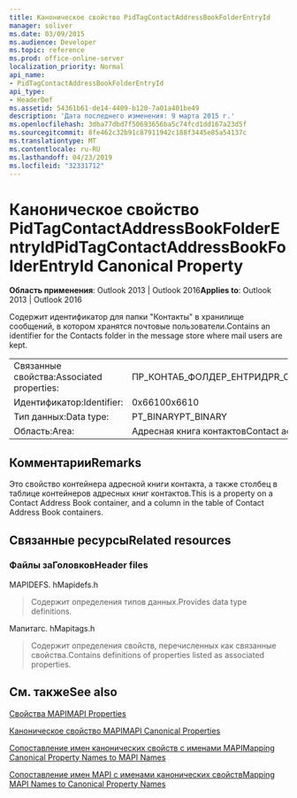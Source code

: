 ```yaml
---
title: Каноническое свойство PidTagContactAddressBookFolderEntryId
manager: soliver
ms.date: 03/09/2015
ms.audience: Developer
ms.topic: reference
ms.prod: office-online-server
localization_priority: Normal
api_name:
- PidTagContactAddressBookFolderEntryId
api_type:
- HeaderDef
ms.assetid: 54361b61-de14-4409-b120-7a01a401be49
description: 'Дата последнего изменения: 9 марта 2015 г.'
ms.openlocfilehash: 3dba77dbd7f50693656ba5c74fcd1dd167a23d5f
ms.sourcegitcommit: 8fe462c32b91c87911942c188f3445e85a54137c
ms.translationtype: MT
ms.contentlocale: ru-RU
ms.lasthandoff: 04/23/2019
ms.locfileid: "32331712"
---
```

# <a name="pidtagcontactaddressbookfolderentryid-canonical-property"></a><span data-ttu-id="b4afb-103">Каноническое свойство PidTagContactAddressBookFolderEntryId</span><span class="sxs-lookup"><span data-stu-id="b4afb-103">PidTagContactAddressBookFolderEntryId Canonical Property</span></span>

  
  
<span data-ttu-id="b4afb-104">**Область применения**: Outlook 2013 | Outlook 2016</span><span class="sxs-lookup"><span data-stu-id="b4afb-104">**Applies to**: Outlook 2013 | Outlook 2016</span></span> 
  
<span data-ttu-id="b4afb-105">Содержит идентификатор для папки "Контакты" в хранилище сообщений, в котором хранятся почтовые пользователи.</span><span class="sxs-lookup"><span data-stu-id="b4afb-105">Contains an identifier for the Contacts folder in the message store where mail users are kept.</span></span> 
  
|||
|:-----|:-----|
|<span data-ttu-id="b4afb-106">Связанные свойства:</span><span class="sxs-lookup"><span data-stu-id="b4afb-106">Associated properties:</span></span>  <br/> |<span data-ttu-id="b4afb-107">ПР_КОНТАБ_ФОЛДЕР_ЕНТРИД</span><span class="sxs-lookup"><span data-stu-id="b4afb-107">PR_CONTAB_FOLDER_ENTRYID</span></span>  <br/> |
|<span data-ttu-id="b4afb-108">Идентификатор:</span><span class="sxs-lookup"><span data-stu-id="b4afb-108">Identifier:</span></span>  <br/> |<span data-ttu-id="b4afb-109">0x6610</span><span class="sxs-lookup"><span data-stu-id="b4afb-109">0x6610</span></span>  <br/> |
|<span data-ttu-id="b4afb-110">Тип данных:</span><span class="sxs-lookup"><span data-stu-id="b4afb-110">Data type:</span></span>  <br/> |<span data-ttu-id="b4afb-111">PT_BINARY</span><span class="sxs-lookup"><span data-stu-id="b4afb-111">PT_BINARY</span></span>  <br/> |
|<span data-ttu-id="b4afb-112">Область:</span><span class="sxs-lookup"><span data-stu-id="b4afb-112">Area:</span></span>  <br/> |<span data-ttu-id="b4afb-113">Адресная книга контактов</span><span class="sxs-lookup"><span data-stu-id="b4afb-113">Contact address book</span></span>  <br/> |
   
## <a name="remarks"></a><span data-ttu-id="b4afb-114">Комментарии</span><span class="sxs-lookup"><span data-stu-id="b4afb-114">Remarks</span></span>

<span data-ttu-id="b4afb-115">Это свойство контейнера адресной книги контакта, а также столбец в таблице контейнеров адресных книг контактов.</span><span class="sxs-lookup"><span data-stu-id="b4afb-115">This is a property on a Contact Address Book container, and a column in the table of Contact Address Book containers.</span></span>
  
## <a name="related-resources"></a><span data-ttu-id="b4afb-116">Связанные ресурсы</span><span class="sxs-lookup"><span data-stu-id="b4afb-116">Related resources</span></span>

### <a name="header-files"></a><span data-ttu-id="b4afb-117">Файлы заГоловков</span><span class="sxs-lookup"><span data-stu-id="b4afb-117">Header files</span></span>

<span data-ttu-id="b4afb-118">MAPIDEFS. h</span><span class="sxs-lookup"><span data-stu-id="b4afb-118">Mapidefs.h</span></span>
  
> <span data-ttu-id="b4afb-119">Содержит определения типов данных.</span><span class="sxs-lookup"><span data-stu-id="b4afb-119">Provides data type definitions.</span></span>
    
<span data-ttu-id="b4afb-120">Мапитагс. h</span><span class="sxs-lookup"><span data-stu-id="b4afb-120">Mapitags.h</span></span>
  
> <span data-ttu-id="b4afb-121">Содержит определения свойств, перечисленных как связанные свойства.</span><span class="sxs-lookup"><span data-stu-id="b4afb-121">Contains definitions of properties listed as associated properties.</span></span>
    
## <a name="see-also"></a><span data-ttu-id="b4afb-122">См. также</span><span class="sxs-lookup"><span data-stu-id="b4afb-122">See also</span></span>



[<span data-ttu-id="b4afb-123">Свойства MAPI</span><span class="sxs-lookup"><span data-stu-id="b4afb-123">MAPI Properties</span></span>](mapi-properties.md)
  
[<span data-ttu-id="b4afb-124">Каноническое свойство MAPI</span><span class="sxs-lookup"><span data-stu-id="b4afb-124">MAPI Canonical Properties</span></span>](mapi-canonical-properties.md)
  
[<span data-ttu-id="b4afb-125">Сопоставление имен канонических свойств с именами MAPI</span><span class="sxs-lookup"><span data-stu-id="b4afb-125">Mapping Canonical Property Names to MAPI Names</span></span>](mapping-canonical-property-names-to-mapi-names.md)
  
[<span data-ttu-id="b4afb-126">Сопоставление имен MAPI с именами канонических свойств</span><span class="sxs-lookup"><span data-stu-id="b4afb-126">Mapping MAPI Names to Canonical Property Names</span></span>](mapping-mapi-names-to-canonical-property-names.md)

